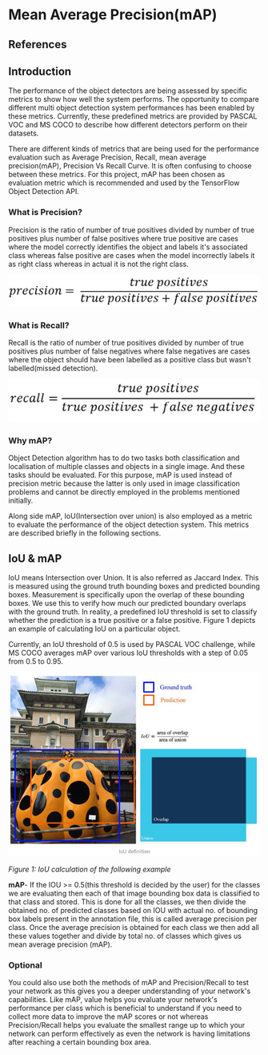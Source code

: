 # Mean Average Precision(mAP)

## References 

[Measuring Object Detection models]: https://tarangshah.com/blog/2018-01-27/what-is-map-understanding-the-statistic-of-choice-for-comparing-object-detection-models/
[Understanding mean Average Precision for Object Detection]: https://medium.com/analytics-vidhya/map-mean-average-precision-for-object-detection-with-simple-python-demonstration-dcc7b3850a07
[mAP (mean Average Precision) for Object Detection]: https://medium.com/@jonathan_hui/map-mean-average-precision-for-object-detection-45c121a31173
[Guide to Performance Metrics]: https://manalelaidouni.github.io/manalelaidouni.github.io/Evaluating-Object-Detection-Models-Guide-to-Performance-Metrics.html



## Introduction

The performance of the object detectors are being assessed by specific metrics to show how well the system performs. The opportunity to compare different multi object detection system performances has been enabled by these metrics. Currently, these predefined metrics are provided by PASCAL VOC and MS COCO to describe how different detectors perform on their datasets.

There are different kinds of metrics that are being used for the performance evaluation such as Average Precision, Recall, mean average precision(mAP), Precision Vs Recall Curve. It is often confusing to choose between these metrics. For this project, mAP has been chosen as evaluation metric which is recommended and used by the TensorFlow Object Detection API.

### What is Precision?

Precision is the ratio of number of true positives divided by number of true positives plus number of false positives where true positive are cases where the model correctly identifies the object and labels it's associated class whereas false positive are cases when the model incorrectly labels it as right class whereas in actual it is not the right class.

![](doc_images/precision.jpeg)

### What is Recall?

Recall is the ratio of number of true positives divided by number of true positives plus number of false negatives where false negatives are cases where the object should have been labelled as a positive class but wasn't labelled(missed detection). 

![](doc_images/recall.jpeg)

### Why mAP?

Object Detection algorithm has to do two tasks both classification and localisation of multiple classes and objects in a single image. And these tasks should be evaluated. For this purpose, mAP is used instead of precision metric because the latter is only used in image classification problems and cannot be directly employed in the problems mentioned initially.

Along side mAP, IoU(Intersection over union) is also employed as a metric to evaluate the performance of the object detection system. This metrics are described briefly in the following sections.

## IoU & mAP

IoU means Intersection over Union. It is also referred as Jaccard Index. This is measured using the ground truth bounding boxes and predicted bounding boxes. Measurement is specifically upon the overlap of these bounding boxes. We use this to verify how much our predicted boundary overlaps with the ground truth. In reality, a predefined IoU threshold is set to classify whether the prediction is a true positive or a false positive. Figure 1 depicts an example of calculating IoU on a particular object. 

Currently, an IoU threshold of 0.5 is used by PASCAL VOC challenge, while MS COCO averages mAP over various IoU thresholds with a step of 0.05 from 0.5 to 0.95.

![img](doc_images\clip_image.jpeg)

*Figure 1: IoU calculation of the following example*

**mAP**- If the IOU >= 0.5(this threshold is decided by the user) for the classes we are evaluating then each of that image bounding box data is classified to that class and stored. This is done for all the classes, we then divide the obtained no. of predicted classes based on IOU with actual no. of bounding box labels present in the annotation file, this is called average precision per class. Once the average precision is obtained for each class we then add all these values together and divide by total no. of classes which gives us mean average precision (mAP).

### Optional

You could also use both the methods of mAP and Precision/Recall to test your network as this gives you a deeper understanding of your network's capabilities. Like mAP, value helps you evaluate your network's performance per class which is beneficial to understand if you need to collect more data to improve the mAP scores or not whereas Precision/Recall helps you evaluate the smallest range up to which your network can perform effectively as even the network is having limitations after reaching a certain bounding box area.



 

